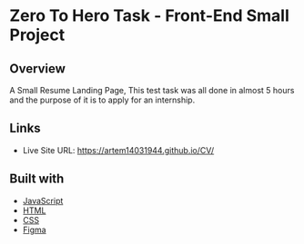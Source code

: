 # Zero To Hero Task - Front-End Small Project

## Overview

A Small Resume Landing Page, This test task was all done in almost 5 hours and the purpose of it is to apply for an internship.

## Links

- Live Site URL: https://artem14031944.github.io/CV/

## Built with

- [JavaScript](https://developer.mozilla.org/en-US/docs/Web/JavaScript)
- [HTML](https://developer.mozilla.org/en-US/docs/Web/HTML)
- [CSS](https://developer.mozilla.org/en-US/docs/Web/CSS)
- [Figma](https://www.figma.com/)

